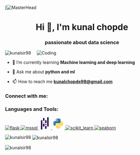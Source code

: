 [![MasterHead](https://user-images.githubusercontent.com/86153190/180595867-8ba21e63-0cbc-46fc-a186-c749f56d921e.jpg)
<h1 align="center">Hi 👋, I'm kunal chopde</h1>
<h3 align="center">passionate about data science</h3>
<img align="right" alt="Coding" width='400' src=https://camo.githubusercontent.com/0eda36005abd9bf7e72584afc2f6ef1e808a357cb65a07fc2fe5036ba5268df7/68747470733a2f2f692e70696e696d672e636f6d2f6f726967696e616c732f65382f66342f35332f65386634353334363961336563393765636433353464663436356437333931332e676966

<p align="left"> <img src="https://komarev.com/ghpvc/?username=kunalsir98&label=Profile%20views&color=0e75b6&style=flat" alt="kunalsir98" /> </p>

- 🌱 I’m currently learning **Machine learning and deep learning**

- 💬 Ask me about **python and ml**

- 📫 How to reach me **kunalchopde98@gmail.com**

<h3 align="left">Connect with me:</h3>

<p align="left">
</p>

<h3 align="left">Languages and Tools:</h3>
<p align="left"> <a href="https://flask.palletsprojects.com/" target="_blank" rel="noreferrer"> <img src="https://www.vectorlogo.zone/logos/pocoo_flask/pocoo_flask-icon.svg" alt="flask" width="40" height="40"/> </a> <a href="https://www.microsoft.com/en-us/sql-server" target="_blank" rel="noreferrer"> <img src="https://www.svgrepo.com/show/303229/microsoft-sql-server-logo.svg" alt="mssql" width="40" height="40"/> </a> <a href="https://pandas.pydata.org/" target="_blank" rel="noreferrer"> <img src="https://raw.githubusercontent.com/devicons/devicon/2ae2a900d2f041da66e950e4d48052658d850630/icons/pandas/pandas-original.svg" alt="pandas" width="40" height="40"/> </a> <a href="https://www.python.org" target="_blank" rel="noreferrer"> <img src="https://raw.githubusercontent.com/devicons/devicon/master/icons/python/python-original.svg" alt="python" width="40" height="40"/> </a> <a href="https://scikit-learn.org/" target="_blank" rel="noreferrer"> <img src="https://upload.wikimedia.org/wikipedia/commons/0/05/Scikit_learn_logo_small.svg" alt="scikit_learn" width="40" height="40"/> </a> <a href="https://seaborn.pydata.org/" target="_blank" rel="noreferrer"> <img src="https://seaborn.pydata.org/_images/logo-mark-lightbg.svg" alt="seaborn" width="40" height="40"/> </a> </p>

<p><img align="left" src="https://github-readme-stats.vercel.app/api/top-langs?username=kunalsir98&show_icons=true&locale=en&layout=compact" alt="kunalsir98" /></p>

<p>&nbsp;<img align="center" src="https://github-readme-stats.vercel.app/api?username=kunalsir98&show_icons=true&locale=en" alt="kunalsir98" /></p>

<p><img align="center" src="https://github-readme-streak-stats.herokuapp.com/?user=kunalsir98&" alt="kunalsir98" /></p>
